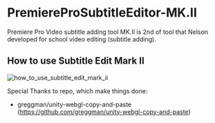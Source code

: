 # PremiereProSubtitleEditor-MK.II
Premiere Pro  Video subtitle adding tool MK.II is 2nd of tool that Nelson developed for school video editing (subtitle adding).

<h2>How to use Subtitle Edit Mark II</h2>

![how_to_use_subtitle_edit_mark_ii](https://github.com/nelsonlan01/PremiereProSubtitleEditor-MK.II/assets/24426550/8d1757f9-a809-469a-9da1-4497c1e0fcae)


Special Thanks to repo, which make things done:
  - greggman/unity-webgl-copy-and-paste (https://github.com/greggman/unity-webgl-copy-and-paste)
